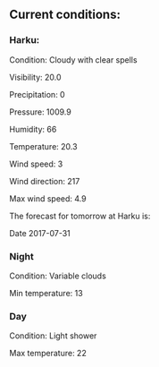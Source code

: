 ## Current conditions: 

### Harku: 

Condition: Cloudy with clear spells 

Visibility: 20.0 

Precipitation: 0 

Pressure: 1009.9 

Humidity: 66 

Temperature: 20.3 

Wind speed: 3 

Wind direction: 217 

Max wind speed: 4.9 


 The forecast for tomorrow at Harku is: 

Date 2017-07-31 

### Night 

Condition: Variable clouds 

Min temperature: 13 

### Day 

Condition: Light shower 

Max temperature: 22 

